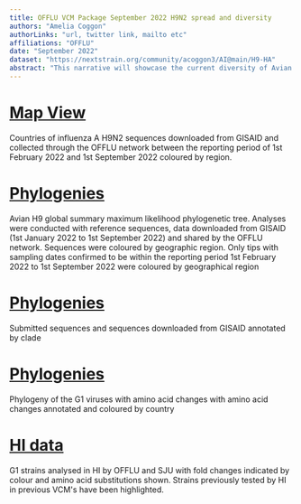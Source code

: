 ```yaml
---
title: OFFLU VCM Package September 2022 H9N2 spread and diversity
authors: "Amelia Coggon"
authorLinks: "url, twitter link, mailto etc"
affiliations: "OFFLU"
date: "September 2022"
dataset: "https://nextstrain.org/community/acoggon3/AI@main/H9-HA"
abstract: "This narrative will showcase the current diversity of Avian influenza H9N2 viruses using sequences kindly shared by OFFLU and downloaded from GISAID (1st january 2022 - 1st september 2022. Only sequences within the reporting period of 1st February 2022 - 1st September 2022 are coloured by region and shown on the map."
---
```


# [Map View](https://nextstrain.org/community/acoggon3/AI@main/H9-HA?d=map&m=div&p=full)

Countries of influenza A H9N2 sequences downloaded from GISAID and collected through the OFFLU network between the reporting period of 1st February 2022 and 1st September 2022 coloured by region.

# [Phylogenies](https://nextstrain.org/community/acoggon3/AI@main/H9-HA?d=tree&m=div&p=full)

Avian H9 global summary maximum likelihood phylogenetic tree. Analyses were conducted with reference sequences, data downloaded from GISAID (1st January 2022 to 1st September 2022) and shared by the OFFLU network. Sequences were coloured by geographic region. Only tips with sampling dates confirmed to be within the reporting period 1st February 2022 to 1st September 2022 were coloured by geographical region

# [Phylogenies](https://nextstrain.org/community/acoggon3/AI@main/H9-HA?c=clade&d=tree&m=div&p=full)

Submitted sequences and sequences downloaded from GISAID annotated by clade

# [Phylogenies](https://nextstrain.org/community/acoggon3/AI@main/H9-HA?branchLabel=aa&c=country&d=tree&m=div&p=full)

Phylogeny of the G1 viruses with amino acid changes with amino acid changes annotated and coloured by country

# [HI data](https://nextstrain.org/community/acoggon3/AI@main/H9-HA?branchLabel=aa&c=CVV/HI&d=tree&m=div&p=full)

G1 strains analysed in HI by OFFLU and SJU with fold changes indicated by colour and amino acid substitutions shown. Strains previously tested by HI in previous VCM's have been highlighted.
